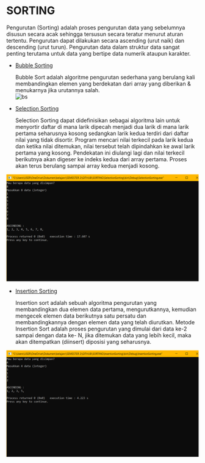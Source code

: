 # SORTING

  Pengurutan (Sorting) adalah proses pengurutan data yang sebelumnya disusun secara acak sehingga tersusun secara teratur menurut aturan tertentu. Pengurutan dapat dilakukan         secara ascending (urut naik) dan descending (urut turun). Pengurutan data dalam struktur data sangat penting terutama untuk data yang bertipe data numerik ataupun karakter.
  
- <a href="https://github.com/RHW48/ASD/blob/main/SORTING/Code/BubbleSorting.c">Bubble Sorting</a>


  Bubble Sort adalah algoritme pengurutan sederhana yang berulang kali membandingkan elemen yang berdekatan dari array yang diberikan & menukarnya jika urutannya salah.            
  <img src="BubbleSorting.png" alt="bs" width="150" height="90">

- <a href="https://github.com/RHW48/ASD/blob/main/SORTING/Code/SelectionSorting.c">Selection Sorting</a>

  Selection Sorting dapat didefinisikan sebagai algoritma lain untuk menyortir daftar di mana larik dipecah menjadi dua larik di mana larik pertama seharusnya kosong sedangkan       larik   kedua terdiri dari daftar nilai yang tidak disortir. Program mencari nilai terkecil pada larik kedua dan ketika nilai ditemukan, nilai tersebut telah dipindahkan ke awal   larik pertama yang kosong. Pendekatan ini diulangi lagi dan nilai terkecil berikutnya akan digeser ke indeks kedua dari array pertama. Proses akan terus berulang sampai array     kedua menjadi kosong.

![img 2](Output/SelectionSorting.png)

- <a href="https://github.com/RHW48/ASD/blob/main/SORTING/Code/InsertionSorting.c">Insertion Sorting</a>

  Insertion sort adalah sebuah algoritma pengurutan yang membandingkan dua elemen data pertama, mengurutkannya, kemudian mengecek elemen data berikutnya satu persatu dan             membandingkannya dengan elemen data yang telah diurutkan. Metode Insertion Sort adalah proses pengurutan yang dimulai dari data ke-2 sampai dengan data ke- N, jika ditemukan       data  yang lebih kecil, maka akan ditempatkan (diinsert) diposisi yang seharusnya. 

![img 3](Output/InsertionSorting.png)


